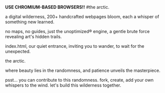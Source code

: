 **USE CHROMIUM-BASED BROWSERS!!**
#the arctic.

a digital wilderness,
200+ handcrafted webpages bloom,
each a whisper of something new learned.

no maps, no guides,
just the unoptimized® engine,
a gentle brute force revealing art's hidden trails.

index.html, our quiet entrance,
inviting you to wander,
to wait for the unexpected.

the arctic.

where beauty lies in the randomness,
and patience unveils the masterpiece.

psst... you can contribute to this randomness.
fork, create, add your own whispers to the wind.
let's build this wilderness together.
